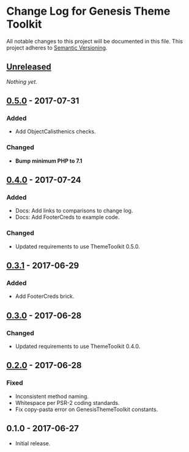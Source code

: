 # Change Log for Genesis Theme Toolkit

All notable changes to this project will be documented in this file.
This project adheres to [Semantic Versioning](http://semver.org/).

## [Unreleased]

_Nothing yet._

## [0.5.0] - 2017-07-31
### Added
- Add ObjectCalisthenics checks.

### Changed
- **Bump minimum PHP to 7.1**

## [0.4.0] - 2017-07-24
### Added
- Docs: Add links to comparisons to change log.
- Docs: Add FooterCreds to example code.

### Changed
- Updated requirements to use ThemeToolkit 0.5.0.

## [0.3.1] - 2017-06-29
### Added
- Add FooterCreds brick.

## [0.3.0] - 2017-06-28
### Changed
- Updated requirements to use ThemeToolkit 0.4.0.

## [0.2.0] - 2017-06-28
### Fixed
- Inconsistent method naming.
- Whitespace per PSR-2 coding standards.
- Fix copy-pasta error on GenesisThemeToolkit constants.

## 0.1.0 - 2017-06-27

* Initial release.

[Unreleased]: https://github.com/gamajo/genesis-theme-toolkit/compare/0.5.0...HEAD
[0.5.0]: https://github.com/gamajo/genesis-theme-toolkit/compare/0.4.0...0.5.0
[0.4.0]: https://github.com/gamajo/genesis-theme-toolkit/compare/0.3.1...0.4.0
[0.3.1]: https://github.com/gamajo/genesis-theme-toolkit/compare/0.3.0...0.3.1
[0.3.0]: https://github.com/gamajo/genesis-theme-toolkit/compare/0.2.0...0.3.0
[0.2.0]: https://github.com/gamajo/genesis-theme-toolkit/compare/0.1.0...0.2.0

